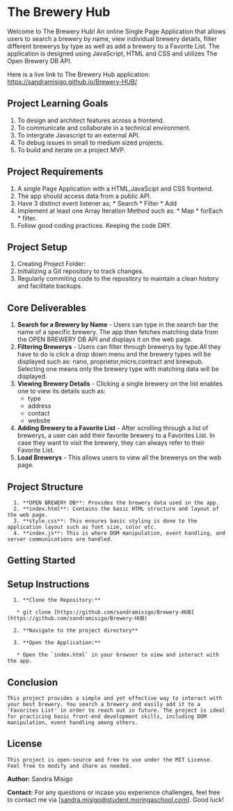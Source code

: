  # The Brewery Hub
 Welcome to The Brewery Hub! An online Single Page Application that allows users to search a brewery by name, view individual brewery details, filter different brewerys by type as well as add a brewery to a Favorite List. The application is designed using JavaScript, HTML and CSS and utilizes The Open Brewery DB API.

 Here is a live link to The Brewery Hub application: <https://sandramisigo.github.io/Brewery-HUB/>


 ## Project Learning Goals
   1. To design and architect features across a frontend.
   2. To communicate and collaborate in a technical environment.
   3. To intergrate Javascript to an external API.
   4. To debug issues in small to medium sized projects.
   5. To build and iterate on a project MVP.


 ## Project Requirements
   1. A single Page Application with a HTML,JavaScipt and CSS frontend.
   2. The app should access data from a public API. 
   3. Have 3 distinct event listener as;
           * Search
           * Filter
           * Add 
   4. Implement at least one Array Iteration Method such as:
           * Map
           * forEach
           * filter.
   5. Follow good coding practices. Keeping the code DRY.


 ## Project Setup

  1. Creating Project Folder: 
  2. Initializing a Git repository to track changes.
  3. Regularly commiting code to the repository to maintain a clean history and facilitate backups.


 ## Core Deliverables

  1. **Search for a Brewery by Name** 
    - Users can type in the search bar the name of a specific brewery. The app then fetches matching data from the OPEN BREWERY DB API and displays it on the web page.
  2. **Filtering Brewerys**
    - Users can filter through brewerys by type.All they have to do is click a drop down menu and the brewery types will be displayed such as: nano, proprietor,micro,contract and brewpub. Selecting one means only the brewery type with matching data will be displayed.
  3. **Viewing Brewery Details**
    - Clicking a single brewery on the list enables one to view its details such as:
      * type
      * address
      * contact
      * website     
  4. **Adding Brewery to a Favorite List**
    - After scrolling through a list of brewerys, a user can add their favorite brewery to a Favorites List. In case they want to visit the brewery, they can always refer to their Favorite List.
  5. **Load Brewerys** 
    - This allows users to view all the brewerys on the web page.


  ## Project Structure
      1. **OPEN BREWERY DB**: Provides the brewery data used in the app.
      2. **index.html**: Contains the basic HTML structure and layout of the web page.
      3. **style.css**: This ensures basic styling is done to the application layout such as font size, color etc.
      4. **index.js**: This is where DOM manipulation, event handling, and server communications are handled.
    

  ## Getting Started

  ## Setup Instructions

      1. **Clone the Repository:**

       * git clone [https://github.com/sandramisigo/Brewery-HUB](https://github.com/sandramisigo/Brewery-HUB)

      2. **Navigate to the project directory**

      3. **Open the Application:**

       * Open the `index.html` in your browser to view and interact with the app.

  ## **Conclusion**

    This project provides a simple and yet effective way to interact with your best brewery. You search a brewery and easily add it to a 'Favorites List' in order to reach out in future. The project is ideal for practicing basic front-end development skills, including DOM manipulation, event handling among others.

  ## **License**

    This project is open-source and free to use under the MIT License. Feel free to modify and share as needed.

  **Author:** 
    Sandra Misigo

  **Contact:**
    For any questions or incase you experience challenges, feel free to contact me via [sandra.misigo@student.moringaschool.com]. Good luck!











